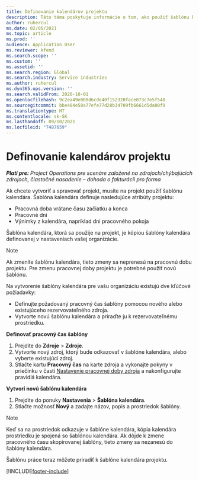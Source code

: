 ```yaml
---
title: Definovanie kalendárov projektu
description: Táto téma poskytuje informácie o tom, ako použiť šablónu kalendára na projekt na sledovanie harmonogramu projektu.
author: ruhercul
ms.date: 02/05/2021
ms.topic: article
ms.prod: ''
audience: Application User
ms.reviewer: kfend
ms.search.scope: ''
ms.custom: ''
ms.assetid: ''
ms.search.region: Global
ms.search.industry: Service industries
ms.author: ruhercul
ms.dyn365.ops.version: ''
ms.search.validFrom: 2020-10-01
ms.openlocfilehash: 9c2ea49e008d6cde40f152320face073c7e5f548
ms.sourcegitcommit: bbe484e58a77efe77d28b34709fb6661d5da00f9
ms.translationtype: HT
ms.contentlocale: sk-SK
ms.lasthandoff: 09/10/2021
ms.locfileid: "7487659"
---
```

# <a name="define-project-calendars"></a>Definovanie kalendárov projektu

_**Platí pre:** Project Operations pre scenáre založené na zdrojoch/chýbajúcich zdrojoch, čiastočné nasadenie – dohoda o fakturácii pro forma_

Ak chcete vytvoriť a spravovať projekt, musíte na projekt použiť šablónu kalendára. Šablóna kalendára definuje nasledujúce atribúty projektu:

- Pracovná doba vrátane času začiatku a konca
- Pracovné dni
- Výnimky z kalendára, napríklad dni pracovného pokoja

Šablóna kalendára, ktorá sa použije na projekt, je kópiou šablóny kalendára definovanej v nastaveniach vašej organizácie.

> [!NOTE]
> Ak zmeníte šablónu kalendára, tieto zmeny sa neprenesú na pracovnú dobu projektu. Pre zmenu pracovnej doby projektu je potrebné použiť novú šablónu.

Na vytvorenie šablóny kalendára pre vašu organizáciu existujú dve kľúčové požiadavky:

- Definujte požadovaný pracovný čas šablóny pomocou nového alebo existujúceho rezervovateľného zdroja.
- Vytvorte novú šablónu kalendára a priraďte ju k rezervovateľnému prostriedku.

**Definovať pracovný čas šablóny**

1. Prejdite do **Zdroje** \> **Zdroje**.
2. Vytvorte nový zdroj, ktorý bude odkazovať v šablóne kalendára, alebo vyberte existujúci zdroj.
3. Stlačte kartu **Pracovný čas** na karte zdroja a vykonajte pokyny v priečinku v časti [Nastavenie pracovnej doby zdroja](/dynamics365/field-service/set-work-hours-resource) a nakonfigurujte pravidlá kalendára.

**Vytvorí novú šablónu kalendára**

1. Prejdite do ponuky **Nastavenia** \> **Šablóna kalendára**.
2. Stlačte možnosť **Nový** a zadajte názov, popis a prostriedok šablóny.

> [!NOTE]
> Keď sa na prostriedok odkazuje v šablóne kalendára, kópia kalendára prostriedku je spojená so šablónou kalendára. Ak dôjde k zmene pracovného času skopírovanej šablóny, tieto zmeny sa nezanesú do šablóny kalendára.

Šablónu práce teraz môžete priradiť k šablóne kalendára projektu.


[!INCLUDE[footer-include](../includes/footer-banner.md)]

